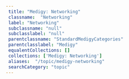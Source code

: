 ```yaml
--- 
 title: "Medigy: Networking" 
 classname:  "Networking" 
 label: "Networking" 
 subclassname: "null" 
 subclasslabel: "null" 
 parentclassname: "StandardMedigyCategories" 
 parentclasslabel: "Medigy" 
 equalentCollections: [] 
 collections: ['Medigy: Networking']
 aliases:  "/topic/medigy-networking"  
 searchCategory: "topic" 
---
```

